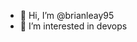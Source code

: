 - 👋 Hi, I’m @brianleay95
- 👀 I’m interested in devops

<!---
brianleay95/brianleay95 is a ✨ special ✨ repository because its `README.md` (this file) appears on your GitHub profile.
You can click the Preview link to take a look at your changes.
--->
